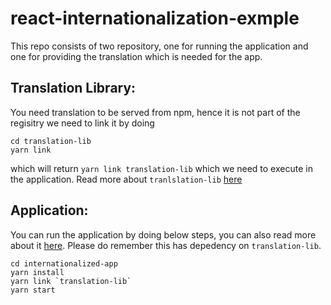 # react-internationalization-exmple
This repo consists of two repository, one for running the application and one for providing the translation which is needed for the app. 

## Translation Library:
You need translation to be served from npm, hence it is not part of the regisitry we need to link it by doing
```
cd translation-lib
yarn link 
```
which will return `yarn link translation-lib` which we need to execute in the application. Read more about `tranlslation-lib` [here](https://github.com/citta-lab/react-internationalization-exmple/blob/master/translation-lib/README.md)

## Application:
You can run the application by doing below steps, you can also read more about it [here](https://github.com/citta-lab/react-internationalization-exmple/tree/master/internationalized-app). Please do remember this has depedency on `translation-lib`. 
```
cd internationalized-app
yarn install
yarn link `translation-lib`
yarn start
```

